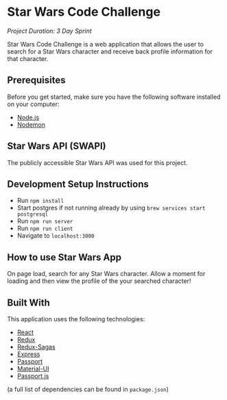 
# Star Wars Code Challenge

*Project Duration: 3 Day Sprint*

Star Wars Code Challenge is a web application that allows the user to search for a Star Wars character and receive back profile information for that character.

## Prerequisites

Before you get started, make sure you have the following software installed on your computer:

- [Node.js](https://nodejs.org/en/)
- [Nodemon](https://nodemon.io/)

## Star Wars API (SWAPI)

The publicly accessible Star Wars API was used for this project.

## Development Setup Instructions

- Run `npm install`
- Start postgres if not running already by using `brew services start postgresql`
- Run `npm run server`
- Run `npm run client`
- Navigate to `localhost:3000`

## How to use Star Wars App

On page load, search for any Star Wars character. Allow a moment for loading and then view the profile of the your searched character!

## Built With

This application uses the following technologies:

- [React](https://reactjs.org/)
- [Redux](https://maven.apache.org/)
- [Redux-Sagas](https://redux-saga.js.org/)
- [Express](https://expressjs.com/)
- [Passport](http://www.passportjs.org/)
- [Material-UI](https://material-ui.com/)
- [Passport.js](https://www.passportjs.org/)

(a full list of dependencies can be found in `package.json`)
